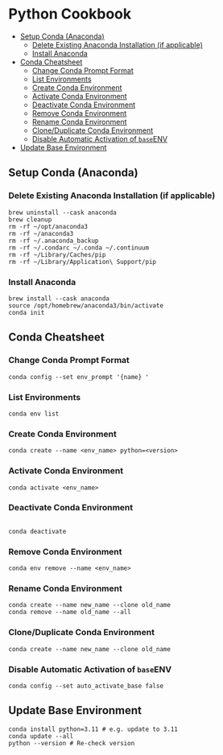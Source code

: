 # Python Cookbook

<!-- @import "[TOC]" {cmd="toc" depthFrom=2 depthTo=6 orderedList=false} -->

<!-- code_chunk_output -->

- [Setup Conda (Anaconda)](#setup-conda-anaconda)
  - [Delete Existing Anaconda Installation (if applicable)](#delete-existing-anaconda-installation-if-applicable)
  - [Install Anaconda](#install-anaconda)
- [Conda Cheatsheet](#conda-cheatsheet)
  - [Change Conda Prompt Format](#change-conda-prompt-format)
  - [List Environments](#list-environments)
  - [Create Conda Environment](#create-conda-environment)
  - [Activate Conda Environment](#activate-conda-environment)
  - [Deactivate Conda Environment](#deactivate-conda-environment)
  - [Remove Conda Environment](#remove-conda-environment)
  - [Rename Conda Environment](#rename-conda-environment)
  - [Clone/Duplicate Conda Environment](#cloneduplicate-conda-environment)
  - [Disable Automatic Activation of `base`ENV](#disable-automatic-activation-of-baseenv)
- [Update Base Environment](#update-base-environment)

<!-- /code_chunk_output -->

## Setup Conda (Anaconda)

### Delete Existing Anaconda Installation (if applicable)

```shell
brew uninstall --cask anaconda
brew cleanup
rm -rf ~/opt/anaconda3
rm -rf ~/anaconda3
rm -rf ~/.anaconda_backup
rm -rf ~/.condarc ~/.conda ~/.continuum
rm -rf ~/Library/Caches/pip
rm -rf ~/Library/Application\ Support/pip
```

### Install Anaconda

```shell
brew install --cask anaconda
source /opt/homebrew/anaconda3/bin/activate
conda init
```

## Conda Cheatsheet

### Change Conda Prompt Format

```shell
conda config --set env_prompt '{name} '
```

### List Environments

```shell
conda env list
```

### Create Conda Environment

```shell
conda create --name <env_name> python=<version>
```

### Activate Conda Environment

```shell
conda activate <env_name>
```

### Deactivate Conda Environment

```shell

conda deactivate
```

### Remove Conda Environment

```shell
conda env remove --name <env_name>
```

### Rename Conda Environment

```shell
conda create --name new_name --clone old_name
conda remove --name old_name --all
```

### Clone/Duplicate Conda Environment

```shell
conda create --name new_name --clone old_name
```

### Disable Automatic Activation of `base`ENV

```shell
conda config --set auto_activate_base false
```

## Update Base Environment

```shell
conda install python=3.11 # e.g. update to 3.11
conda update --all
python --version # Re-check version
```
